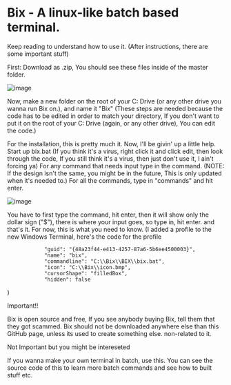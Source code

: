# Bix - A linux-like batch based terminal.
Keep reading to understand how to use it. (After instructions, there are some important stuff)

First: Download as .zip, You should see these files inside of the master folder.

![image](https://user-images.githubusercontent.com/66563283/102021767-e44d8980-3d8a-11eb-8fc6-c015a818edd4.png)

Now, make a new folder on the root of your C: Drive (or any other drive you wanna run Bix on.), and name it "Bix" (These steps are needed because the code has to be edited in order to match your directory, If you don't want to put it on the root of your C: Drive (again, or any other drive), You can edit the code.)

For the installation, this is pretty much it. Now, I'll be givin' up a little help.
Start up bix.bat (If you think it's a virus, right click it and click edit, then look through the code, If you still think it's a virus, then just don't use it, I ain't forcing ya)
For any command that needs input type in the command. (NOTE: If the design isn't the same, you might be in the future, This is only updated when it's needed to.)
For all the commands, type in "commands" and hit enter.

![image](https://user-images.githubusercontent.com/66563283/102022160-af8f0180-3d8d-11eb-9a27-5887b3fd9a8f.png)

You have to first type the command, hit enter, then it will show only the dollar sign ("$"), there is where your input goes, so type in, hit enter. and that's it.
For now, this is what you need to know. (I added a profile to the new Windows Terminal, here's the code for the profile

                "guid": "{48a23f44-e413-4257-87a6-5b6ee4500003}",
                "name": "bix",
                "commandline": "C:\\Bix\\BIX\\bix.bat",
                "icon": "C:\\Bix\\icon.bmp",
                "cursorShape": "filledBox",
                "hidden": false
                
)

Important!!

Bix is open source and free, If you see anybody buying Bix, tell them that they got scammed.
Bix should not be downloaded anywhere else than this GitHub page, unless its used to create something else. non-related to it.

Not Important but you might be intereseted

If you wanna make your own terminal in batch, use this.
You can see the source code of this to learn more batch commands and see how to built stuff etc.
